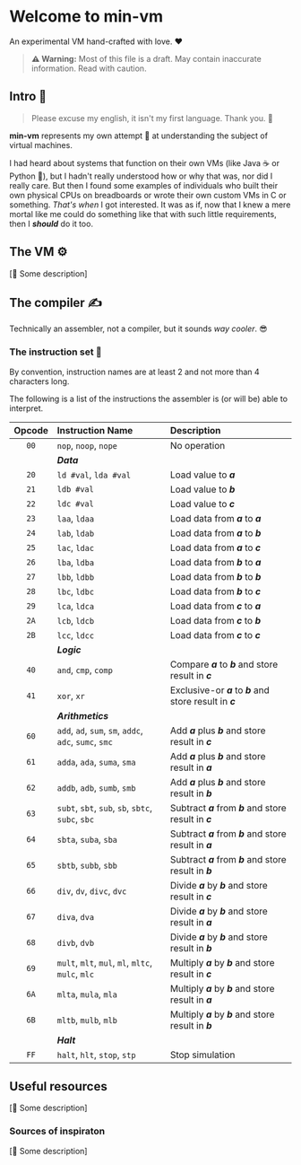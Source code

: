 [//]: # (Author: Itiel Lopez - itiel@soyitiel.com)
[//]: # (Created: 05/08/2021)
[//]: # (Last updated: 11/08/2021)

# Welcome to min-vm
An experimental VM hand-crafted with love. ❤

> **⚠ Warning:** Most of this file is a draft. May contain inaccurate information. Read with caution.

## Intro 🌟

> Please excuse my english, it isn't my first language. Thank you. 🙏

**min-vm** represents my own attempt 💪 at understanding the subject of virtual machines. 

I had heard about systems that function on their own VMs (like Java ☕ or Python 🐍), but I hadn't really understood how or why that was, nor did I really care. But then I found some examples of individuals who built their own physical CPUs on breadboards or wrote their own custom VMs in C or something. *That's when* I got interested. It was as if, now that I knew a mere mortal like me could do something like that with such little requirements, then I ***should*** do it too.  

## The VM ⚙

[🚧 Some description]

## The compiler ✍

Technically an assembler, not a compiler, but it sounds *way cooler*. 😎 

### The instruction set 🧬

By convention, instruction names are at least 2 and not more than 4 characters long.

The following is a list of the instructions the assembler is (or will be) able to interpret.

| Opcode   | Instruction Name                                       | Description                                                 |
| :------: | :----------------------------------------------------- | :----------------------------------------------------       |
|   `00`   | `nop`, `noop`, `nope`                                  | No operation                                                |
| | ***Data***                                                                                                                    |
|   `20`   | `ld #val`, `lda #val`                                  | Load value to ***a***                                       |
|   `21`   | `ldb #val`                                             | Load value to ***b***                                       |
|   `22`   | `ldc #val`                                             | Load value to ***c***                                       |
|   `23`   | `laa`, `ldaa`                                          | Load data from ***a*** to ***a***                           |
|   `24`   | `lab`, `ldab`                                          | Load data from ***a*** to ***b***                           |
|   `25`   | `lac`, `ldac`                                          | Load data from ***a*** to ***c***                           |
|   `26`   | `lba`, `ldba`                                          | Load data from ***b*** to ***a***                           |
|   `27`   | `lbb`, `ldbb`                                          | Load data from ***b*** to ***b***                           |
|   `28`   | `lbc`, `ldbc`                                          | Load data from ***b*** to ***c***                           |
|   `29`   | `lca`, `ldca`                                          | Load data from ***c*** to ***a***                           |
|   `2A`   | `lcb`, `ldcb`                                          | Load data from ***c*** to ***b***                           |
|   `2B`   | `lcc`, `ldcc`                                          | Load data from ***c*** to ***c***                           |
| | ***Logic***                                                                                                                   |
|   `40`   | `and`, `cmp`, `comp`                                   | Compare ***a*** to ***b*** and store result in ***c***      |
|   `41`   | `xor`, `xr`                                            | Exclusive-or ***a*** to ***b*** and store result in ***c*** |
| | ***Arithmetics***                                                                                                             |
|   `60`   | `add`, `ad`, `sum`, `sm`, `addc`, `adc`, `sumc`, `smc` | Add ***a*** plus ***b*** and store result in ***c***        |
|   `61`   | `adda`, `ada`, `suma`, `sma`                           | Add ***a*** plus ***b*** and store result in ***a***        |
|   `62`   | `addb`, `adb`, `sumb`, `smb`                           | Add ***a*** plus ***b*** and store result in ***b***        |
|   `63`   | `subt`, `sbt`, `sub`, `sb`, `sbtc`, `subc`, `sbc`      | Subtract ***a*** from ***b*** and store result in ***c***   |
|   `64`   | `sbta`, `suba`, `sba`                                  | Subtract ***a*** from ***b*** and store result in ***a***   |
|   `65`   | `sbtb`, `subb`, `sbb`                                  | Subtract ***a*** from ***b*** and store result in ***b***   |
|   `66`   | `div`, `dv`, `divc`, `dvc`                             | Divide ***a*** by ***b*** and store result in ***c***       |
|   `67`   | `diva`, `dva`                                          | Divide ***a*** by ***b*** and store result in ***a***       |
|   `68`   | `divb`, `dvb`                                          | Divide ***a*** by ***b*** and store result in ***b***       |
|   `69`   | `mult`, `mlt`, `mul`, `ml`, `mltc`, `mulc`, `mlc`      | Multiply ***a*** by ***b*** and store result in ***c***     |
|   `6A`   | `mlta`, `mula`, `mla`                                  | Multiply ***a*** by ***b*** and store result in ***a***     |
|   `6B`   | `mltb`, `mulb`, `mlb`                                  | Multiply ***a*** by ***b*** and store result in ***b***     |
| | ***Halt***                                                                                                                    |
|   `FF`   | `halt`, `hlt`, `stop`, `stp`                           | Stop simulation                                             |

## Useful resources

[🚧 Some description]

### Sources of inspiraton

[🚧 Some description]
